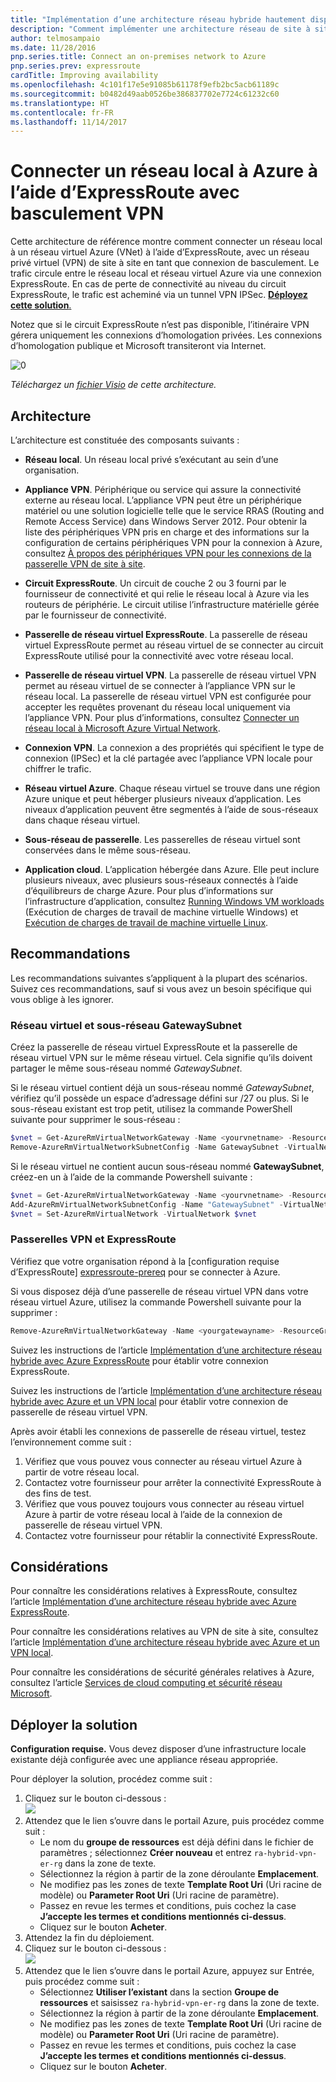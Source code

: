 ```yaml
---
title: "Implémentation d’une architecture réseau hybride hautement disponible"
description: "Comment implémenter une architecture réseau de site à site sécurisée qui s’étend sur un réseau virtuel Azure et un réseau local connecté à l’aide d’ExpressRoute avec basculement de passerelle VPN."
author: telmosampaio
ms.date: 11/28/2016
pnp.series.title: Connect an on-premises network to Azure
pnp.series.prev: expressroute
cardTitle: Improving availability
ms.openlocfilehash: 4c101f17e5e91085b61178f9efb2bc5acb61189c
ms.sourcegitcommit: b0482d49aab0526be386837702e7724c61232c60
ms.translationtype: HT
ms.contentlocale: fr-FR
ms.lasthandoff: 11/14/2017
---
```

# <a name="connect-an-on-premises-network-to-azure-using-expressroute-with-vpn-failover"></a>Connecter un réseau local à Azure à l’aide d’ExpressRoute avec basculement VPN

Cette architecture de référence montre comment connecter un réseau local à un réseau virtuel Azure (VNet) à l’aide d’ExpressRoute, avec un réseau privé virtuel (VPN) de site à site en tant que connexion de basculement. Le trafic circule entre le réseau local et réseau virtuel Azure via une connexion ExpressRoute. En cas de perte de connectivité au niveau du circuit ExpressRoute, le trafic est acheminé via un tunnel VPN IPSec. [**Déployez cette solution**.](#deploy-the-solution)

Notez que si le circuit ExpressRoute n’est pas disponible, l’itinéraire VPN gérera uniquement les connexions d’homologation privées. Les connexions d’homologation publique et Microsoft transiteront via Internet. 

![[0]][0]

*Téléchargez un [fichier Visio][visio-download] de cette architecture.*

## <a name="architecture"></a>Architecture 

L’architecture est constituée des composants suivants :

* **Réseau local**. Un réseau local privé s’exécutant au sein d’une organisation.

* **Appliance VPN**. Périphérique ou service qui assure la connectivité externe au réseau local. L’appliance VPN peut être un périphérique matériel ou une solution logicielle telle que le service RRAS (Routing and Remote Access Service) dans Windows Server 2012. Pour obtenir la liste des périphériques VPN pris en charge et des informations sur la configuration de certains périphériques VPN pour la connexion à Azure, consultez [À propos des périphériques VPN pour les connexions de la passerelle VPN de site à site][vpn-appliance].

* **Circuit ExpressRoute**. Un circuit de couche 2 ou 3 fourni par le fournisseur de connectivité et qui relie le réseau local à Azure via les routeurs de périphérie. Le circuit utilise l’infrastructure matérielle gérée par le fournisseur de connectivité.

* **Passerelle de réseau virtuel ExpressRoute**. La passerelle de réseau virtuel ExpressRoute permet au réseau virtuel de se connecter au circuit ExpressRoute utilisé pour la connectivité avec votre réseau local.

* **Passerelle de réseau virtuel VPN**. La passerelle de réseau virtuel VPN permet au réseau virtuel de se connecter à l’appliance VPN sur le réseau local. La passerelle de réseau virtuel VPN est configurée pour accepter les requêtes provenant du réseau local uniquement via l’appliance VPN. Pour plus d’informations, consultez [Connecter un réseau local à Microsoft Azure Virtual Network][connect-to-an-Azure-vnet].

* **Connexion VPN**. La connexion a des propriétés qui spécifient le type de connexion (IPSec) et la clé partagée avec l’appliance VPN locale pour chiffrer le trafic.

* **Réseau virtuel Azure**. Chaque réseau virtuel se trouve dans une région Azure unique et peut héberger plusieurs niveaux d’application. Les niveaux d’application peuvent être segmentés à l’aide de sous-réseaux dans chaque réseau virtuel.

* **Sous-réseau de passerelle**. Les passerelles de réseau virtuel sont conservées dans le même sous-réseau.

* **Application cloud**. L’application hébergée dans Azure. Elle peut inclure plusieurs niveaux, avec plusieurs sous-réseaux connectés à l’aide d’équilibreurs de charge Azure. Pour plus d’informations sur l’infrastructure d’application, consultez [Running Windows VM workloads][windows-vm-ra] (Exécution de charges de travail de machine virtuelle Windows) et [Exécution de charges de travail de machine virtuelle Linux][linux-vm-ra].

## <a name="recommendations"></a>Recommandations

Les recommandations suivantes s’appliquent à la plupart des scénarios. Suivez ces recommandations, sauf si vous avez un besoin spécifique qui vous oblige à les ignorer.

### <a name="vnet-and-gatewaysubnet"></a>Réseau virtuel et sous-réseau GatewaySubnet

Créez la passerelle de réseau virtuel ExpressRoute et la passerelle de réseau virtuel VPN sur le même réseau virtuel. Cela signifie qu’ils doivent partager le même sous-réseau nommé *GatewaySubnet*.

Si le réseau virtuel contient déjà un sous-réseau nommé *GatewaySubnet*, vérifiez qu’il possède un espace d’adressage défini sur /27 ou plus. Si le sous-réseau existant est trop petit, utilisez la commande PowerShell suivante pour supprimer le sous-réseau : 

```powershell
$vnet = Get-AzureRmVirtualNetworkGateway -Name <yourvnetname> -ResourceGroupName <yourresourcegroup>
Remove-AzureRmVirtualNetworkSubnetConfig -Name GatewaySubnet -VirtualNetwork $vnet
```

Si le réseau virtuel ne contient aucun sous-réseau nommé **GatewaySubnet**, créez-en un à l’aide de la commande Powershell suivante :

```powershell
$vnet = Get-AzureRmVirtualNetworkGateway -Name <yourvnetname> -ResourceGroupName <yourresourcegroup>
Add-AzureRmVirtualNetworkSubnetConfig -Name "GatewaySubnet" -VirtualNetwork $vnet -AddressPrefix "10.200.255.224/27"
$vnet = Set-AzureRmVirtualNetwork -VirtualNetwork $vnet
```

### <a name="vpn-and-expressroute-gateways"></a>Passerelles VPN et ExpressRoute

Vérifiez que votre organisation répond à la [configuration requise d’ExpressRoute] [ expressroute-prereq] pour se connecter à Azure.

Si vous disposez déjà d’une passerelle de réseau virtuel VPN dans votre réseau virtuel Azure, utilisez la commande Powershell suivante pour la supprimer :

```powershell
Remove-AzureRmVirtualNetworkGateway -Name <yourgatewayname> -ResourceGroupName <yourresourcegroup>
```

Suivez les instructions de l’article [Implémentation d’une architecture réseau hybride avec Azure ExpressRoute][implementing-expressroute] pour établir votre connexion ExpressRoute.

Suivez les instructions de l’article [Implémentation d’une architecture réseau hybride avec Azure et un VPN local][implementing-vpn] pour établir votre connexion de passerelle de réseau virtuel VPN.

Après avoir établi les connexions de passerelle de réseau virtuel, testez l’environnement comme suit :

1. Vérifiez que vous pouvez vous connecter au réseau virtuel Azure à partir de votre réseau local.
2. Contactez votre fournisseur pour arrêter la connectivité ExpressRoute à des fins de test.
3. Vérifiez que vous pouvez toujours vous connecter au réseau virtuel Azure à partir de votre réseau local à l’aide de la connexion de passerelle de réseau virtuel VPN.
4. Contactez votre fournisseur pour rétablir la connectivité ExpressRoute.

## <a name="considerations"></a>Considérations

Pour connaître les considérations relatives à ExpressRoute, consultez l’article [Implémentation d’une architecture réseau hybride avec Azure ExpressRoute][guidance-expressroute].

Pour connaître les considérations relatives au VPN de site à site, consultez l’article [Implémentation d’une architecture réseau hybride avec Azure et un VPN local][guidance-vpn].

Pour connaître les considérations de sécurité générales relatives à Azure, consultez l’article [Services de cloud computing et sécurité réseau Microsoft][best-practices-security].

## <a name="deploy-the-solution"></a>Déployer la solution

**Configuration requise.** Vous devez disposer d’une infrastructure locale existante déjà configurée avec une appliance réseau appropriée.

Pour déployer la solution, procédez comme suit :

1. Cliquez sur le bouton ci-dessous :<br><a href="https://portal.azure.com/#create/Microsoft.Template/uri/https%3A%2F%2Fraw.githubusercontent.com%2Fmspnp%2Freference-architectures%2Fmaster%2Fhybrid-networking%2Fexpressroute-vpn-failover%2Fazuredeploy.json" target="_blank"><img src="http://azuredeploy.net/deploybutton.png"/></a>
2. Attendez que le lien s’ouvre dans le portail Azure, puis procédez comme suit :   
   * Le nom du **groupe de ressources** est déjà défini dans le fichier de paramètres ; sélectionnez **Créer nouveau** et entrez `ra-hybrid-vpn-er-rg` dans la zone de texte.
   * Sélectionnez la région à partir de la zone déroulante **Emplacement**.
   * Ne modifiez pas les zones de texte **Template Root Uri** (Uri racine de modèle) ou **Parameter Root Uri** (Uri racine de paramètre).
   * Passez en revue les termes et conditions, puis cochez la case **J’accepte les termes et conditions mentionnés ci-dessus**.
   * Cliquez sur le bouton **Acheter**.
3. Attendez la fin du déploiement.
4. Cliquez sur le bouton ci-dessous :<br><a href="https://portal.azure.com/#create/Microsoft.Template/uri/https%3A%2F%2Fraw.githubusercontent.com%2Fmspnp%2Freference-architectures%2Fmaster%2Fhybrid-networking%2Fexpressroute-vpn-failover%2Fazuredeploy-expressRouteCircuit.json" target="_blank"><img src="http://azuredeploy.net/deploybutton.png"/></a>
5. Attendez que le lien s’ouvre dans le portail Azure, appuyez sur Entrée, puis procédez comme suit :
   * Sélectionnez **Utiliser l’existant** dans la section **Groupe de ressources** et saisissez `ra-hybrid-vpn-er-rg` dans la zone de texte.
   * Sélectionnez la région à partir de la zone déroulante **Emplacement**.
   * Ne modifiez pas les zones de texte **Template Root Uri** (Uri racine de modèle) ou **Parameter Root Uri** (Uri racine de paramètre).
   * Passez en revue les termes et conditions, puis cochez la case **J’accepte les termes et conditions mentionnés ci-dessus**.
   * Cliquez sur le bouton **Acheter**.

<!-- links -->

[windows-vm-ra]: ../virtual-machines-windows/index.md
[linux-vm-ra]: ../virtual-machines-linux/index.md


[resource-manager-overview]: /azure/azure-resource-manager/resource-group-overview
[vpn-appliance]: /azure/vpn-gateway/vpn-gateway-about-vpn-devices
[azure-vpn-gateway]: /azure/vpn-gateway/vpn-gateway-about-vpngateways
[connect-to-an-Azure-vnet]: https://technet.microsoft.com/library/dn786406.aspx
[expressroute-prereq]: /azure/expressroute/expressroute-prerequisites
[implementing-expressroute]: ./expressroute.md
[implementing-vpn]: ./vpn.md
[guidance-expressroute]: ./expressroute.md
[guidance-vpn]: ./vpn.md
[best-practices-security]: /azure/best-practices-network-security
[visio-download]: https://archcenter.azureedge.net/cdn/hybrid-network-architectures.vsdx
[0]: ./images/expressroute-vpn-failover.png "Architecture d’une architecture réseau hybride hautement disponible utilisant ExpressRoute et une passerelle VPN"
